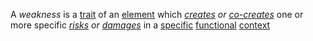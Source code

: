 A *weakness* is a [trait](https://github.com/gcassel/Modular-Organization-Terminology/blob/master/terms/trait.md) of an [element](https://github.com/gcassel/Modular-Organization-Terminology/blob/master/terms/element.md) which *[creates](https://github.com/gcassel/Modular-Organization-Terminology/blob/master/terms/create.md) or [co-creates](https://github.com/gcassel/Modular-Organization-Terminology/blob/master/terms/factor.md)* one or more specific *[risks](https://github.com/gcassel/Modular-Organization-Terminology/blob/master/terms/risk.md) or [damages](https://github.com/gcassel/Modular-Organization-Terminology/blob/master/terms/damage.md)* in a [specific](https://github.com/gcassel/Modular-Organization-Terminology/blob/master/terms/specific.md) [functional](https://github.com/gcassel/Modular-Organization-Terminology/blob/master/terms/function.md) [context](https://github.com/gcassel/Modular-Organization-Terminology/blob/master/terms/context.md)
